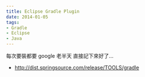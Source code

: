 ```yaml
---
title: Eclipse Gradle Plugin
date: 2014-01-05
tags:
- Gradle
- Eclipse
- Java
---
```


每次要裝都要 google 老半天
直接記下來好了...

* http://dist.springsource.com/release/TOOLS/gradle

